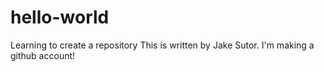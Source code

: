 # hello-world
Learning to create a repository
This is written by Jake Sutor. I'm making a github account!
